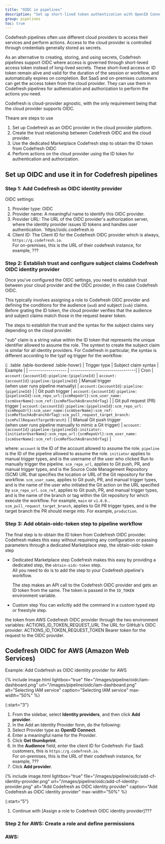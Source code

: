 ```yaml
---
title: "OIDC in pipelines"
description: "Set up short-lived token authentication with OpenID Connect in Codefresh pipelines"
group: pipelines
toc: true
---
```


Codefresh pipelines often use different cloud providers to access their services and perform actions. Access to the cloud provider is controlled through credentials generally stored as secrets.

As an alternative to creating, storing, and using secrets, Codefresh pipelines support OIDC where access is governed through short-leved access token instead of long-lived secrets. These short-lived access or ID token remain alive and valid for the duration of the session or workflow, and automatically expires on completion. Bot SaaS and on-premises customers can get the access token from the cloud provider.
They can use them in Codefresh pipelines for authenication and authorization to perform the actions you need.

Codefresh is cloud-provider agnostic, with the only requirement being that the cloud provider supports OIDC. 

Theare are  steps to use

1. Set up Codefresh as an OIDC provider in the cloud provider platform.
1. Create the trust relationship between Codefresh OIDC and the cloud provider.
1. Use the dedicated Marketplace Codefresh step  to obtain the ID token from Codefresh OIDC
1. Perform actions on the cloud provider using the ID token for authentication and authorization.



## Set up OIDC and use it in for Codefresh pipelines




### Step 1: Add Codefresh as OIDC identity provider

OIDC settings:
1. Provider type: OIDC
1. Provider name: A meaningful name to identify this OIDC provider.
1. Provider URL: The URL of the OIDC provider's authorization server, where the identity provider issues ID tokens and handles user authentication. `https//oidc.codefresh.io
1.  Client ID: The Client ID for the Codefresh OIDC provider which is always, `https://g.codefresh.io`.  
    For on-premises, this is the URL of their codefresh instance, for example, ???





### Step 2: Establish trust and configure subject claims Codefresh OIDC identity provider

Once you've configured the OIDC settings, you need to establish trust between your cloud provider and the OIDC provider, in this case Codefresh OIDC. 

This typically involves assigning a role to Codefresh OIDC provider and defining the conditions for the audience (`aud`) and subject (`sub`) claims. 
Before grating the ID token, the cloud provider verifies that the audience and subject claims match those in the request bearer token.

The steps to establish the trust and the syntax for the subject claims vary depending on the cloud provider. 

 "sub" claim is a string value within the ID token that represents the unique identifier allowed to assume the role. 
 The syntext to create the subject claim is similar for all identity providers. For Codefresh in particular, the syntax is different according to the typf og trigger for the workflow:
 
 
{: .table .table-bordered .table-hover}
| Trigger type       | Subject claim syntax              | Example  |
| ------------------- | ---------------------------------|
| Cron               | `account:{accountId}:pipeline:{pipelineId}` |  `account:{accountId}:pipeline:{pipelineId}`
| Manual trigger<br>(when user runs pipeline manually)               | `account:{accountId}:pipeline:{pipelineId}` |
| Git push trigger   | `account:{accountId}:pipeline:{pipelineId}:scm_repo_url:{scmRepoUrl}:scm_user_name:{scmUserName}:scm_ref:{scmRefSuchAsBranchOrTag}` |
| Git pull request (PR) trigger   | `account:{accountId}:pipeline:{pipelineId}:scm_repo_url:{scmRepoUrl}:scm_user_name:{scmUserName}:scm_ref:{scmRefSuchAsBranchOrTag}:scm_pull_request_target_branch:{scmPullRequestTargetBranch}` |
| Manual Git push trigger<br>(when user runs pipeline manually to mimic a Git trigger)   | `account:{accountId}:pipeline:{pipelineId}:initiator:{initiatorUserName}:scm_repo_url:{scmRepoUrl}:scm_user_name:{scmUserName}:scm_ref:{scmRefSuchAsBranchOrTag}` |

where:
`account` is the ID of the account allowed to assume the role.
`pipeline` is the ID of the pipeline allowed to assume the role.
`initiator` applies to manual trigger types, and is the username of the user who clicked Run to manually trigger the pipeline.
`scm_repo_url`, applies to Git push, PR, and manual trigger types, and is the Source Code Management Repository (SCM) URL that specifies the location or URL of the Git repository for the workflow.
`scm_user_name`, applies to Git push, PR, and manual trigger types, and is the name of the user who initiated the Git action on the URL specified by `scm_repo_url`.
`scm_ref`, applies to Git push, PR, and manual trigger types, and is the name of the branch or tag within the Git repository for which execute the workflow. For example, `main` or `v1.0.0.`.
`scm_pull_request_target_branch`, applies to Git PR trigger types, and is the target branch the PR should merge into. For example, `production`.

### Step 3: Add obtain-oidc-token step to pipeline workflow

The final step is to obtain the ID token from Codefresh OIDC provider. Codefresh makes this easy without requireing any configuration or passing parameters through a dedicated Marketplace step, the obtain-oidc-token step


* Dedicated Marketplace step
  Codefresh makes this easy by providing a dedicated step, the `obtain-oidc-token` step.  
  All you need to do is to add the step to  your Codefresh pipeline's workflow. 

  The step makes an API call to the Codefresh OIDC provider and gets an ID token from the same. The token is passed in the `ID_TOKEN` environment variable. 


* Custom step
 You can exlicitly add the command in a custom typed stp or freestyle step.

 the token from AWS Codefresh OIDC provider through the two environment variables: ACTIONS_ID_TOKEN_REQUEST_URL	The URL for GitHub's OIDC provider.
ACTIONS_ID_TOKEN_REQUEST_TOKEN	Bearer token for the request to the OIDC provider. 


## Codefresh OIDC for AWS (Amazon Web Services)

Example: Add Codefresh as OIDC identiity provider for AWS

{% include 
image.html 
lightbox="true" 
file="/images/pipeline/oidc/iam-dashboard.png" 
url="/images/pipeline/oidc/iam-dashboard.png"
alt="Selecting IAM service" 
caption="Selecting IAM service"
max-width="50%"
%}

{:start="3"}
1. From the sidebar, select **Identity providers**, and then click **Add provider**.
1. In the Add an Identity Provider form, do the following:
  1. Select Provider type as **OpenID Connect**.
  1. Enter a meaningful name for the Provider.
  1. Click **Get thumbprint**.
  1. In the **Audience** field, enter the client ID for Codefresh:
    For SaaS customers, this is `https://g.codefresh.io`.  
    For on-premises, this is the URL of their codefresh instance, for example, ???
  1. Click **Add provider**.

{% include 
image.html 
lightbox="true" 
file="/images/pipeline/oidc/add-cf-identity-provider.png" 
url="/images/pipeline/oidc/add-cf-identity-provider.png"
alt="Add Codefresh as OIDC identity provider" 
caption="Add Codefresh as OIDC identity provider"
max-width="50%"
%}

{:start="5"}
1. Continue with [Assign a role to Codefresh OIDC identity provider]???

### Step 2 for AWS: Create  a role and define permissions
<!--- o use OIDC in Codefresh pipelines, select the Custom trust policy. Custom trust policies are more flexible than other trust policies, in that you can configure complex conditions required for the `subject` claim of the ID token allowed to assume the role. For example, specifying both account and the pipeline IDs to restrict the claim to a specific account and a specific pipeline.

electing **Web identity** for example, as your trusted entity type, allows you to specify the identity providers from which to accept ID tokens, but prevents you from configuring more granular control sucha ss  ausch accepting tokens from a specific account, or from a specific account and a specific pipeline.


**Before you begin**  
* Familiarize yourself with [Subject claim definition syntax](#subject-claims)  
S
**How to**  
1. Make sure you are still in **Identity providers**.
1. Click **View provider**.  
  The information for Codefresh OIDC provider you added is displayed, including: 
  ARN (Amazon Resource Name) associated with an identity provider
  Audience which is the URL of the Codefresh platform instance


{% include 
image.html 
lightbox="true" 
file="/images/pipeline/oidc/assign-role-for-cf.png" 
url="/images/pipeline/oidc/assign-role-for-cf.png"
alt="Codefresh OIDC identity provider information" 
caption="Codefresh OIDC identity provider information"
max-width="50%"
%}

{:start="3"}
1. Click **Assign role**, select **Create a new role**, and then click **Next**.

{% include 
image.html 
lightbox="true" 
file="/images/pipeline/oidc/create-new-role-for-cf.png" 
url="/images/pipeline/oidc/create-new-role-for-cf.png"
alt="Create new role for Codefresh OIDC" 
caption="Create new role for Codefresh OIDC"
max-width="50%"
%}

{:start="4"}
1. From the Trusted entity types displayed, select **Custom trust policy**.
   The default custom trust policy is displayed.

{% include 
image.html 
lightbox="true" 
file="/images/pipeline/oidc/custom-trust-policy.png" 
url="/images/pipeline/oidc/custom-trust-policy.png"
alt="Sample Custom trust policy with `audience` and `subject` claims" 
caption="Sample Custom trust policy with `subject` claim"
max-width="50%"
%}

{:start="5"}
1. Replace the `sub` claims with the conditions you need for the specific `sub` claim according to the Codefresh trigger type. If there is more than one condition, separate them with colons.  See ???  
  In the example below, only ID tokens issues for account ID `5f30ebd30312313ae7f17948` and pipeline ID `64de5cd47626b3ca134e760a` will be allowed to assume the role.with this:
```yaml
{
	"Version": "2012-10-17",
	"Statement": [
		{
			"Effect": "Allow",
			"Principal": {
				"Federated": "arn:aws:iam::095585282052:oidc-provider/oidc.codefresh.io" # role created 
			},
			"Action": "sts:AssumeRoleWithWebIdentity",
			"Condition": {
				"StringEquals": {
					"oidc.codefresh.io:aud": "https://g.codefresh.io" # stay
				},
				"StringLike": {
				    "oidc.codefresh.io:sub": "account:5f30ebd30312313ae7f17948:pipeline:64de5cd47626b3ca134e760a:*" ## change according to the trigger type
				}
			}
		}
	]
}
``` 
{:start="6"}
1. Click **Next**.
1. In the Add Permission page, click **Next**.
1. In the Role details page, enter a meaningful **Role name** to identify the role.
1. Click **Create role**.
1. Continue with [Specify permissions for the role to create a policy](???)  

### Step 3 for AWS: Specify permissions for the role to create a policy
Permissions define the actions permitted for this role with the cloud provider. Permissions differ according to the action needed. For example, the actions to to list the objects 

1. From the sidebar, select **Roles**.
1. Search for the role you created.
1. In the Permissions tab, click **Add permissions**, and then select **Create inline policy**.

{% include 
image.html 
lightbox="true" 
file="/images/pipeline/oidc/role-permissions-create-inline-policy.png" 
url="/images/pipeline/oidc/role-permissions-create-inline-policy.png"
alt="Add role permissions with Create inline policy" 
caption="Add role permissions with Create inline policy"
max-width="50%"
%}

{:start="4"}
1. In the Specify permissions page, do the following:
  1. Click **JSON**.
  1. Click **Add new statement**, and select the statements required for the action you wish to perform on the cloud provider.  
    In the example, for S3 services, you would select S3 from the list of services, and to allow these actions such as adding and listing objects, you would add these statements to the Policy Editor  `AllowReadWriteAccess` and `AllowListAccess`.

{% include 
image.html 
lightbox="true" 
file="/images/pipeline/oidc/role-permissions-create-inline-policy.png" 
url="/images/pipeline/oidc/role-permissions-create-inline-policy.png"
alt="Add role permissions with Create inline policy" 
caption="Add role permissions with Create inline policy"
max-width="50%"
%}
{:start="3"}
  1. Click **Next**.
  1. In Policy details, enter a meaningful **Policy name** to identify the policy with the required permissions, and click **Create policy**.


  {% include 
image.html 
lightbox="true" 
file="/images/pipeline/oidc/role-permissions-create-inline-policy.png" 
url="/images/pipeline/oidc/role-permissions-create-inline-policy.png"
alt="Add role permissions with Create inline policy" 
caption="Add role permissions with Create inline policy"
max-width="50%"
%}

{:start="2"}
1. Copy the ARN string for the role.

This completes the setup for Codefresh OIDC provider in the cloud provider, in tbis case for Amazon Web Services.

The next steps are get and use the OIDC toekn in a Codefresh pipeline. -->










### AWS: 
